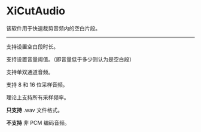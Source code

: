 # XiCutAudio
该软件用于快速裁剪音频内的空白片段。

----


支持设置空白段时长。

支持设置音量阈值。（即音量低于多少则认为是空白段）

支持单双通道音频。

支持 8 和 16 位采样音频。

理论上支持所有采样频率。

**只支持** .wav 文件格式。

**不支持** 非 PCM 编码音频。
